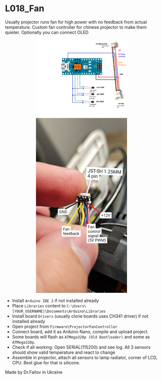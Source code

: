 # L018_Fan
Usually projector runs fan for high power with no feedback from actual temperature.
Custom fan controller for chinese projector to make them quieter.
Optionally you can connect OLED

<p align="center">
  <img src="Images/Schematic.png" width="300"/>
  <img src="Images/photo_2025-05-07_21-51-23.jpg" width="300"/>
</p>


- Install `Arduino IDE 2` if not installed already
- Place `Libraries` content to `C:\Users\[YOUR_USERNAME]\Documents\Arduino\Libraries`
- Install board `Drivers` (usually clone boards uses CH341 driver) if not installed already
- Open project from `Firmware\ProjectorFanController`
- Connect board, add it as Arduino Nano, compile and upload project.
- Some boards will flash as `ATMega328p (Old Bootloader)` and some as `ATMega328p`.
- Check if all working: Open SERIAL(115200) and see log. All 3 sensors should show valid temperature and react to change
- Assemble in projector, attach all sensors to lamp radiator, corner of LCD, CPU. Best glue for that is silicone.







Made by Dr.Failov in Ukraine